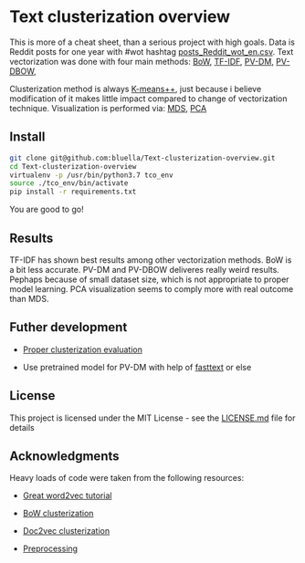 # Text clusterization overview

This is more of a cheat sheet, than a serious project with high goals.
Data is Reddit posts for one year with #wot hashtag [posts_Reddit_wot_en.csv](https://github.com/bluella/Text-clusterization-overview/blob/master/datasets/posts_Reddit_wot_en.csv).
Text vectorization was done with four main methods:
[BoW](https://scikit-learn.org/stable/modules/generated/sklearn.feature_extraction.text.CountVectorizer.html),
[TF-IDF](https://scikit-learn.org/stable/modules/generated/sklearn.feature_extraction.text.TfidfVectorizer.html),
[PV-DM](https://cs.stanford.edu/~quocle/paragraph_vector.pdf),
[PV-DBOW](https://cs.stanford.edu/~quocle/paragraph_vector.pdf),

Clusterization method is always [K-means++](https://en.wikipedia.org/wiki/K-means%2B%2B), just because i believe
modification of it makes little impact compared to change of vectorization technique.
Visualization is performed via:
[MDS](https://en.wikipedia.org/wiki/Multidimensional_scaling),
[PCA](https://scikit-learn.org/stable/modules/generated/sklearn.decomposition.PCA.html)

## Install

```bash
git clone git@github.com:bluella/Text-clusterization-overview.git
cd Text-clusterization-overview
virtualenv -p /usr/bin/python3.7 tco_env
source ./tco_env/bin/activate
pip install -r requirements.txt
```

You are good to go!

## Results

TF-IDF has shown best results among other vectorization methods.
BoW is a bit less accurate.
PV-DM and PV-DBOW deliveres really weird results. Pephaps because of small dataset
size, which is not appropriate to proper model learning.
PCA visualization seems to comply more with real outcome than MDS.

## Futher development

- [Proper clusterization evaluation](https://en.wikipedia.org/wiki/Cluster_analysis#Evaluation_and_assessment)

- Use pretrained model for PV-DM with help of [fasttext](https://github.com/facebookresearch/fastText) or else

## License

This project is licensed under the MIT License - see the [LICENSE.md](https://github.com/bluella/Text-clusterization-overview/blob/master/LICENSE.md) file for details

## Acknowledgments

Heavy loads of code were taken from the following resources:

- [Great word2vec tutorial](https://www.kaggle.com/pierremegret/gensim-word2vec-tutorial)

- [BoW clusterization](http://brandonrose.org/clustering)

- [Doc2vec clusterization](https://medium.com/@ermolushka/text-clusterization-using-python-and-doc2vec-8c499668fa61)

- [Preprocessing](https://medium.com/@datamonsters/text-preprocessing-in-python-steps-tools-and-examples-bf025f872908)
